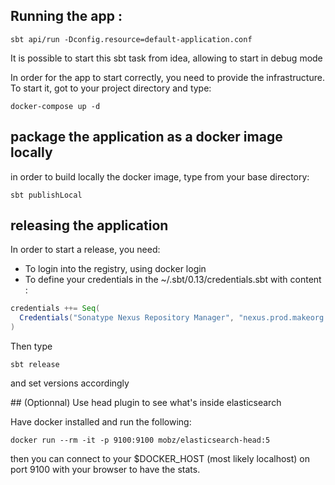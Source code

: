 ## Running the app :

```
sbt api/run -Dconfig.resource=default-application.conf
```

It is possible to start this sbt task from idea, allowing to start in debug mode


In order for the app to start correctly, you need to provide the infrastructure.
To start it, got to your project directory and type:

```
docker-compose up -d
```

## package the application as a docker image locally

in order to build locally the docker image, type from your base directory:

```
sbt publishLocal
```

## releasing the application

In order to start a release, you need:

- To login into the registry, using docker login
- To define your credentials in the ~/.sbt/0.13/credentials.sbt with content :

```scala
credentials ++= Seq(
  Credentials("Sonatype Nexus Repository Manager", "nexus.prod.makeorg.tech", "my-login", "my-password")
)
```

Then type 

```
sbt release
```

and set versions accordingly

## (Optionnal) Use head plugin to see what's inside elasticsearch

Have docker installed and run the following:

```
docker run --rm -it -p 9100:9100 mobz/elasticsearch-head:5
```

then you can connect to your $DOCKER_HOST (most likely localhost) 
on port 9100 with your browser to have the stats.

